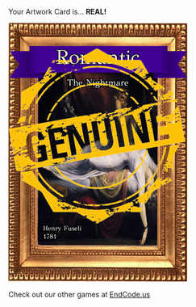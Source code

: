 Your Artwork Card is... 
  **REAL!**
 
 ![alt text](ArtworThe_Nightmare_Real[face,1].png?raw=true "Artwork Card")  
 
 
 
 
 
 Check out our other games at [EndCode.us](https://endcode.us/)